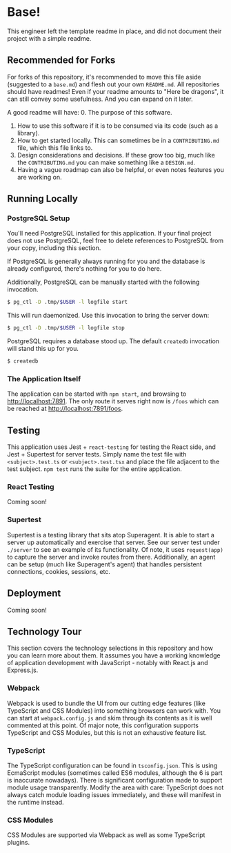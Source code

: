 # Base!

This engineer left the template readme in place, and did not document their
project with a simple readme.

## Recommended for Forks

For forks of this repository, it's recommended to move this file aside
(suggested to a `base.md`) and flesh out your own `README.md`. All repositories
should have readmes! Even if your readme amounts to "Here be dragons", it can
still convey some usefulness. And you can expand on it later.

A good readme will have:
0. The purpose of this software.
1. How to use this software if it is to be consumed via its code (such as a
   library).
2. How to get started locally. This can sometimes be in a `CONTRIBUTING.md`
   file, which this file links to.
3. Design considerations and decisions. If these grow too big, much like the
   `CONTRIBUTING.md` you can make something like a `DESIGN.md`.
4. Having a vague roadmap can also be helpful, or even notes features you are
   working on.

## Running Locally

### PostgreSQL Setup

You'll need PostgreSQL installed for this application. If your final project
does not use PostgreSQL, feel free to delete references to PostgreSQL from your
copy, including this section.

If PostgreSQL is generally always running for you and the database is already
configured, there's nothing for you to do here.

Additionally, PostgreSQL can be manually started with the following invocation.

``` sh
$ pg_ctl -D .tmp/$USER -l logfile start
```

This will run daemonized. Use this invocation to bring the server down:

``` sh
$ pg_ctl -D .tmp/$USER -l logfile stop
```

PostgreSQL requires a database stood up. The default `createdb` invocation will
stand this up for you.

``` sh
$ createdb
```

### The Application Itself

The application can be started with `npm start`, and browsing to
[http://localhost:7891](http://localhost:7891). The only route it serves right
now is `/foos` which can be reached at
[http://localhost:7891/foos](http://localhost:7891/foos). 

## Testing

This application uses Jest + `react-testing` for testing the React side, and
Jest + Supertest for server tests. Simply name the test file with
`<subject>.test.ts` or `<subject>.test.tsx` and place the file adjacent to the
test subject. `npm test` runs the suite for the entire application.

### React Testing

Coming soon!

### Supertest

Supertest is a testing library that sits atop Superagent. It is able to start a
server up automatically and exercise that server. See our server test under
`./server` to see an example of its functionality. Of note, it uses
`request(app)` to capture the server and invoke routes from there. Additionally,
an agent can be setup (much like Superagent's agent) that handles persistent
connections, cookies, sessions, etc.

## Deployment

Coming soon!

## Technology Tour

This section covers the technology selections in this repository and how you can
learn more about them. It assumes you have a working knowledge of application
development with JavaScript - notably with React.js and Express.js.

### Webpack

Webpack is used to bundle the UI from our cutting edge features (like
TypeScript and CSS Modules) into something browsers can work with. You can start
at `webpack.config.js` and skim through its contents as it is well commented at
this point. Of major note, this configuration supports TypeScript and CSS
Modules, but this is not an exhaustive feature list.

### TypeScript

The TypeScript configuration can be found in `tsconfig.json`. This is using
EcmaScript modules (sometimes called ES6 modules, although the 6 is part is
inaccurate nowadays). There is significant configuration made to support module
usage transparently. Modify the area with care: TypeScript does not always catch
module loading issues immediately, and these will manifest in the runtime
instead.

### CSS Modules

CSS Modules are supported via Webpack as well as some TypeScript plugins.
